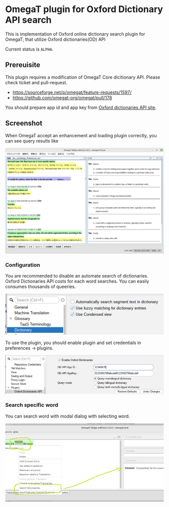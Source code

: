 # OmegaT plugin for Oxford Dictionary API search

This is implementation of Oxford online dictionary search plugin for OmegaT,
that utilize Oxford dictionaries(OD) API

Current status is `ALPHA`.

## Prereuisite

This plugin requires a modification of OmegaT Core dicitionary API.
Please check ticket and pull-request.

- https://sourceforge.net/p/omegat/feature-requests/1597/
- https://github.com/omegat-org/omegat/pull/178

You should prepare app id and app key from [Oxford dictionaries API site](https://developer.oxforddictionaries.com/).

## Screenshot

When OmegaT accept an enhancement and loading plugin correctly, you can see query results like

![omegat-oxford-dictionary-example](https://raw.githubusercontent.com/miurahr/omegat-oxford-dictionaries/main/docs/images/main_screenshot.png)

### Configuration

You are recommended to disable an automate search of dictionaries.
Oxford Dictionaries API costs for each word searches. You can easily consumes thousands of queeries.

![dictionary configuration recommend](https://raw.githubusercontent.com/miurahr/omegat-oxford-dictionaries/main/docs/images/gui_preference_dictionary_options.png)

To use the plugin, you should enable plugin and set credentials in preferences -> plugins.

![dictionary configuration recommend](https://raw.githubusercontent.com/miurahr/omegat-oxford-dictionaries/main/docs/images/gui_preferences_plugins_oxford.png)

### Search specific word

You can search word with modal dialog with selecting word.

![modal search command](docs/images/modal_dialog_search.png)
